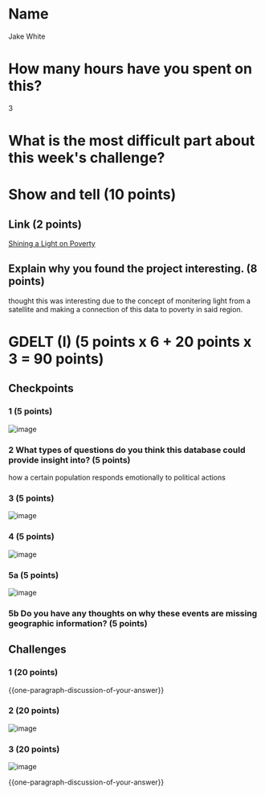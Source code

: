 # Name

Jake White

# How many hours have you spent on this?

3

# What is the most difficult part about this week's challenge?



# Show and tell (10 points)

## Link (2 points)

[Shining a Light on Poverty](http://www.datakind.org/projects/shining-a-light-on-poverty/)

## Explain why you found the project interesting. (8 points)

thought this was interesting due to the concept of monitering light from a satellite and making a connection of this data to poverty in said region. 

# GDELT (I) (5 points x 6 + 20 points x 3 = 90 points)

## Checkpoints

### 1 (5 points)

![image](http://i.imgur.com/pt2o8Ac.png)

### 2 What types of questions do you think this database could provide insight into? (5 points)

how a certain population responds emotionally to political actions

### 3 (5 points)

![image](http://i.imgur.com/yHoTJi9.png)

### 4 (5 points)

![image](http://i.imgur.com/Adp8tEA.png)

### 5a (5 points)

![image](image.png?raw=true)

### 5b Do you have any thoughts on why these events are missing geographic information? (5 points)


## Challenges

### 1 (20 points)
{{one-paragraph-discussion-of-your-answer}}

### 2 (20 points)

![image](image.png?raw=true)

### 3 (20 points)

![image](image.png?raw=true)

{{one-paragraph-discussion-of-your-answer}}

